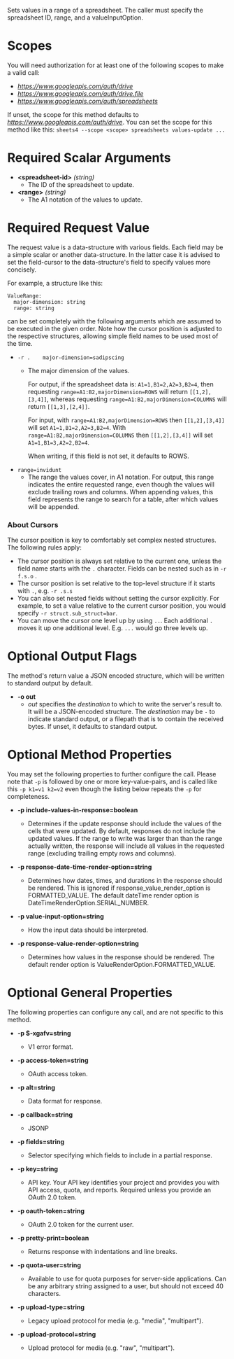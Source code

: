 Sets values in a range of a spreadsheet.
The caller must specify the spreadsheet ID, range, and
a valueInputOption.
# Scopes

You will need authorization for at least one of the following scopes to make a valid call:

* *https://www.googleapis.com/auth/drive*
* *https://www.googleapis.com/auth/drive.file*
* *https://www.googleapis.com/auth/spreadsheets*

If unset, the scope for this method defaults to *https://www.googleapis.com/auth/drive*.
You can set the scope for this method like this: `sheets4 --scope <scope> spreadsheets values-update ...`
# Required Scalar Arguments
* **&lt;spreadsheet-id&gt;** *(string)*
    - The ID of the spreadsheet to update.
* **&lt;range&gt;** *(string)*
    - The A1 notation of the values to update.
# Required Request Value

The request value is a data-structure with various fields. Each field may be a simple scalar or another data-structure.
In the latter case it is advised to set the field-cursor to the data-structure's field to specify values more concisely.

For example, a structure like this:
```
ValueRange:
  major-dimension: string
  range: string

```

can be set completely with the following arguments which are assumed to be executed in the given order. Note how the cursor position is adjusted to the respective structures, allowing simple field names to be used most of the time.

* `-r .    major-dimension=sadipscing`
    - The major dimension of the values.
        
        For output, if the spreadsheet data is: `A1=1,B1=2,A2=3,B2=4`,
        then requesting `range=A1:B2,majorDimension=ROWS` will return
        `[[1,2],[3,4]]`,
        whereas requesting `range=A1:B2,majorDimension=COLUMNS` will return
        `[[1,3],[2,4]]`.
        
        For input, with `range=A1:B2,majorDimension=ROWS` then `[[1,2],[3,4]]`
        will set `A1=1,B1=2,A2=3,B2=4`. With `range=A1:B2,majorDimension=COLUMNS`
        then `[[1,2],[3,4]]` will set `A1=1,B1=3,A2=2,B2=4`.
        
        When writing, if this field is not set, it defaults to ROWS.
* `range=invidunt`
    - The range the values cover, in A1 notation.
        For output, this range indicates the entire requested range,
        even though the values will exclude trailing rows and columns.
        When appending values, this field represents the range to search for a
        table, after which values will be appended.


### About Cursors

The cursor position is key to comfortably set complex nested structures. The following rules apply:

* The cursor position is always set relative to the current one, unless the field name starts with the `.` character. Fields can be nested such as in `-r f.s.o` .
* The cursor position is set relative to the top-level structure if it starts with `.`, e.g. `-r .s.s`
* You can also set nested fields without setting the cursor explicitly. For example, to set a value relative to the current cursor position, you would specify `-r struct.sub_struct=bar`.
* You can move the cursor one level up by using `..`. Each additional `.` moves it up one additional level. E.g. `...` would go three levels up.


# Optional Output Flags

The method's return value a JSON encoded structure, which will be written to standard output by default.

* **-o out**
    - *out* specifies the *destination* to which to write the server's result to.
      It will be a JSON-encoded structure.
      The *destination* may be `-` to indicate standard output, or a filepath that is to contain the received bytes.
      If unset, it defaults to standard output.
# Optional Method Properties

You may set the following properties to further configure the call. Please note that `-p` is followed by one 
or more key-value-pairs, and is called like this `-p k1=v1 k2=v2` even though the listing below repeats the
`-p` for completeness.

* **-p include-values-in-response=boolean**
    - Determines if the update response should include the values
        of the cells that were updated. By default, responses
        do not include the updated values.
        If the range to write was larger than than the range actually written,
        the response will include all values in the requested range (excluding
        trailing empty rows and columns).

* **-p response-date-time-render-option=string**
    - Determines how dates, times, and durations in the response should be
        rendered. This is ignored if response_value_render_option is
        FORMATTED_VALUE.
        The default dateTime render option is
        DateTimeRenderOption.SERIAL_NUMBER.

* **-p value-input-option=string**
    - How the input data should be interpreted.

* **-p response-value-render-option=string**
    - Determines how values in the response should be rendered.
        The default render option is ValueRenderOption.FORMATTED_VALUE.

# Optional General Properties

The following properties can configure any call, and are not specific to this method.

* **-p $-xgafv=string**
    - V1 error format.

* **-p access-token=string**
    - OAuth access token.

* **-p alt=string**
    - Data format for response.

* **-p callback=string**
    - JSONP

* **-p fields=string**
    - Selector specifying which fields to include in a partial response.

* **-p key=string**
    - API key. Your API key identifies your project and provides you with API access, quota, and reports. Required unless you provide an OAuth 2.0 token.

* **-p oauth-token=string**
    - OAuth 2.0 token for the current user.

* **-p pretty-print=boolean**
    - Returns response with indentations and line breaks.

* **-p quota-user=string**
    - Available to use for quota purposes for server-side applications. Can be any arbitrary string assigned to a user, but should not exceed 40 characters.

* **-p upload-type=string**
    - Legacy upload protocol for media (e.g. &#34;media&#34;, &#34;multipart&#34;).

* **-p upload-protocol=string**
    - Upload protocol for media (e.g. &#34;raw&#34;, &#34;multipart&#34;).
